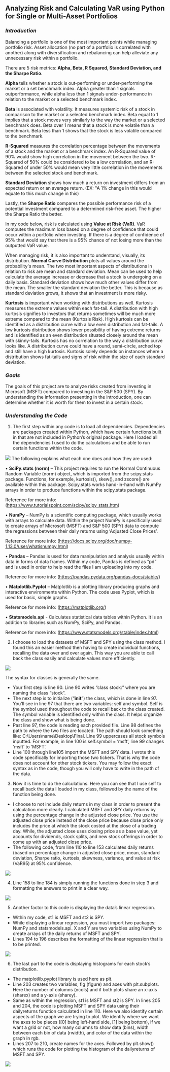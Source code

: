 <h2> <b>Analyzing Risk and Calculating VaR using Python for Single or Multi-Asset Portfolios</b> </h2>

<h3> <i>Introduction</i> </h3>

Balancing a portfolio is one of the most important points while managing portfolio risk. Asset allocation (no part of a portfolio is correlated with another) along with diversification and rebalancing can help alleviate any unnecessary risk within a portfolio. 

There are 5 risk metrics: **Alpha, Beta, R Squared, Standard Deviation, and the Sharpe Ratio**.

**Alpha** tells whether a stock is out-performing or under-performing the market or a set benchmark index. Alpha greater than 1 signals outperformance, while alpha less than 1 signals under-performance in relation to the market or a selected benchmark index.

**Beta** is associated with volatility. It measures systemic risk of a stock in comparison to the market or a selected benchmark index. Beta equal to 1 implies that a stock moves very similarly to the way the market or a selected benchmark does. Beta over 1 means that a stock is more volatile than a benchmark. Beta less than 1 shows that the stock is less volatile compared to the benchmark.

**R-Squared** measures the correlation percentage between the movements of a stock and the market or a benchmark index. An R-Squared value of 90% would show high correlation in the movement between the two. R-Squared of 50% could be considered to be a low correlation, and an R-Squared of under 50% would mean very little correlation in the movements between the selected stock and benchmark.

**Standard Deviation** shows how much a return on investment differs from an expected return or an average return. (EX: "A 1% change in this would equate to this much change in this)

Lastly, the **Sharpe Ratio** compares the possible performance risk of a potential investment compared to a determined risk-free asset. The higher the Sharpe Ratio the better. 

In my code below, risk is calculated using **Value at Risk (VaR)**. VaR computes the maximum loss based on a degree of confidence that could occur within a portfolio when investing. If there is a degree of confidence of 95% that would say that there is a 95% chance of not losing more than the outputted VaR value.

When managing risk, it is also important to understand, visually, its distribution. **Normal Curve Distribution** plots all values around the probability's mean. The two most important aspects of distributions in relation to risk are mean and standard deviation. Mean can be used to help calculate the average increase or decrease that a stock is undergoing on a daily basis. Standard deviation shows how much other values differ from the mean. The smaller the standard deviation the better. This is because as standard deviation grows, it shows that an investment is more risky.

**Kurtosis** is important when working with distributions as well. Kurtosis measures the extreme values within each fat-tail. A distribution with high kurtosis signifies to investors that returns sometimes will be much more extreme compared to the mean (Kurtosis Risk). High kurtosis can be identified as a distribution curve with a low even distribution and fat-tails. A low kurtosis distribution shows lower possibility of having extreme returns and is identified as an even distribution situated closely around the mean with skinny-tails. Kurtosis has no correlation to the way a distribution curve looks like. A distribution curve could have a round, semi-circle, arched top and still have a high kurtosis. Kurtosis solely depends on instances where a distribution shows fat-tails and signs of risk within the size of each standard deviation.



<h3> <i>Goals</i> </h3>

The goals of this project are to analyze risks created from investing in Microsoft (MSFT) compared to investing in the S&P 500 (SPY). By understanding the information presenting in the introduction, one can determine whether it is worth for them to invest in a certain stock.



<h3> <i>Understanding the Code</i> </h3>

1.	The first step within any code is to load all dependencies. Dependencies are packages created within Python, which have certain functions built in that are not included in Python’s original package.
Here I loaded all the dependencies I used to do the calculations and be able to run certain functions within the code.

<img src="Images/var1.png">
The following explains what each one does and how they are used:

•	**SciPy.stats (norm)** – This project requires to run the Normal Continuous Random Variable (norm) object, which is imported from the scipy.stats package. Functions, for example, kurtosis(), skew(), and zscore() are available within this package. Scipy.stats works hand-in-hand with NumPy arrays in order to produce functions within the scipy.stats package.  

Reference for more info:
(https://www.tutorialspoint.com/scipy/scipy_stats.htm)

•	**NumPy** – NumPy is a scientific computing package, which usually works with arrays to calculate data. Within the project NumPy is specifically used to create arrays of Microsoft (MSFT) and S&P 500 (SPY) data to compute the regressions between their daily returns using ‘Adjusted Close Prices’.

Reference for more info: 
(https://docs.scipy.org/doc/numpy-1.13.0/user/whatisnumpy.html)

•	**Pandas** – Pandas is used for data manipulation and analysis usually within data in forms of data frames. Within my code, Pandas is defined as “pd” and is used in order to help read the files I am uploading into my code.

Reference for more info:
(https://pandas.pydata.org/pandas-docs/stable/) 

•	**Matplotlib.Pyplot** – Matplotlib is a plotting library producing graphs and interactive environments within Python. The code uses Pyplot, which is used for basic, simple graphs.

Reference for more info:
(https://matplotlib.org/)

•	**Statsmodels.api** - Calculates statistical data tables within Python. It is an addition to libraries such as NumPy, SciPy, and Pandas.

Reference for more info:
(https://www.statsmodels.org/stable/index.html)

2.	I choose to load the datasets of MSFT and SPY using the class method. I found this an easier method then having to create individual functions, recalling the data over and over again. This way you are able to call back the class easily and calculate values more efficiently. 

<img src="Images/var2.png">

The syntax for classes is generally the same. 
- Your first step is line 90. Line 90 writes “class stock:” where you are naming the class “stock”.
- The next step is to initialize (“__init__”) the class, which is done in line 97. You’ll see in line 97 that there are two variables: self and symbol. Self is the symbol used throughout the code to recall back to the class created. The symbol variable is identified only within the class. It helps organize the class and show what is being done.
- Past line 97, the code is reading each provided file. Line 98 defines the path to where the two files are located. The path should look something like: C:\Users\name\Desktop\Final. Line 99 uppercases all stock symbols inputted. For example, in line 100 is self.symbol = ‘msft’, line 99 changes ‘msft’ to ‘MSFT’.
- Line 100 through line105 import the MSFT and SPY data. I wrote this code specifically for importing those two tickers. That is why the code does not account for other stock tickers. You may follow the exact syntax as in the code, though you will only have to write in the path of the data.

3. Now it is time to do the calculations. Here you can see that I use self to recall back the data I loaded in my class, followed by the name of the function being done.
- I choose to not include daily returns in my class in order to present the calculation more clearly. I calculated MSFT and SPY daily returns by using the percentage change in the adjusted close price. You use the adjusted close price instead of the close price because close price only includes the price at which the stock costed at the close of a trading day. While, the adjusted close uses closing price as a base value, yet accounts for dividends, stock splits, and new stock offerings in order to come up with an adjusted close price.
- The following code, from line 110 to line 153 calculates daily returns (based on percentage change in adjusted close price, mean, standard deviation, Sharpe ratio, kurtosis, skewness, variance, and value at risk (VaR95) at 95% confidence.

<img src="Images/var3.png">

4. Line 158 to line 184 is simply running the functions done in step 3 and formatting the answers to print in a clear way.

<img src="Images/var4.png">

5. Another factor to this code is displaying the data’s linear regression.
- Within my code, st1 is MSFT and st2 is SPY.
- While displaying a linear regression, you must import two packages: NumPy and statsmodels.api. X and Y are two variables using NumPy to create arrays of the daily returns of MSFT and SPY.
- Lines 194 to 196 describes the formatting of the linear regression that is to be printed.

<img src="Images/var5.png">

6.	The last part to the code is displaying histograms for each stock’s distribution. 
- The matplotlib.pyplot library is used here as plt.
- Line 203 creates two variables, fig (figure) and axes with plt.subplots. Here the number of columns (ncols) and if both plots share an x-axis (sharex) and a y-axis (sharey).
- Same as within the regression, st1 is MSFT and st2 is SPY. In lines 205 and 204, the code is plotting MSFT and SPY data using their dailyreturns function calculated in line 110. Here we also identify certain aspects of the graph we are trying to plot. We identify where we want the axes to be places ([0] being left-hand side, [1] being bottom), if we want a grid or not, how many columns to show data (bins), width between each bin of data (rwidth), and color of the data within the graph in rgb. 
- Lines 207 to 210, create names for the axes. Followed by plt.show() which runs the code for plotting the histogram of the dailyreturns of MSFT and SPY.

<img src="Images/var6.png">

